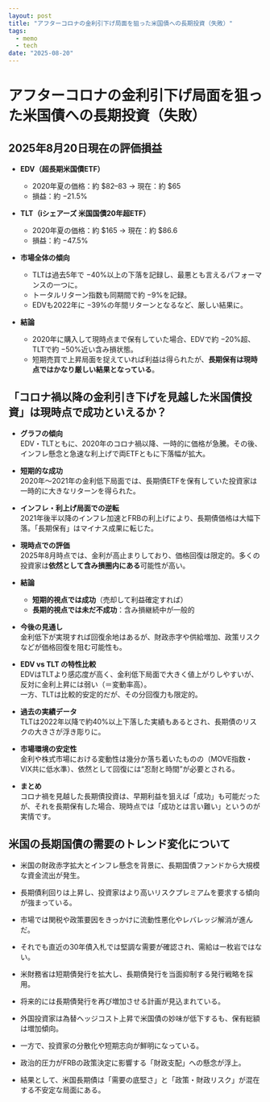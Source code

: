 ```yaml
---
layout: post
title: "アフターコロナの金利引下げ局面を狙った米国債への長期投資（失敗）"
tags:
  - memo
  - tech
date: "2025-08-20"
---
```



# アフターコロナの金利引下げ局面を狙った米国債への長期投資（失敗）


## 2025年8月20日現在の評価損益

- **EDV（超長期米国債ETF）**
  - 2020年夏の価格：約 $82–83 → 現在：約 $65  
  - 損益：約 −21.5%  
- **TLT（iシェアーズ 米国国債20年超ETF）**
  - 2020年夏の価格：約 $165 → 現在：約 $86.6  
  - 損益：約 −47.5%  

- **市場全体の傾向**
  - TLTは過去5年で −40%以上の下落を記録し、最悪とも言えるパフォーマンスの一つに。  
  - トータルリターン指数も同期間で約 −9%を記録。  
  - EDVも2022年に −39%の年間リターンとなるなど、厳しい結果に。

- **結論**
  - 2020年に購入して現時点まで保有していた場合、EDVで約 −20%超、TLTで約 −50%近い含み損状態。
  - 短期売買で上昇局面を捉えていれば利益は得られたが、**長期保有は現時点ではかなり厳しい結果となっている**。


## 「コロナ禍以降の金利引き下げを見越した米国債投資」は現時点で成功といえるか？


- **グラフの傾向**  
   EDV・TLTともに、2020年のコロナ禍以降、一時的に価格が急騰。その後、インフレ懸念と急速な利上げで両ETFともに下落幅が拡大。

- **短期的な成功**  
   2020年〜2021年の金利低下局面では、長期債ETFを保有していた投資家は一時的に大きなリターンを得られた。

- **インフレ・利上げ局面での逆転**  
   2021年後半以降のインフレ加速とFRBの利上げにより、長期債価格は大幅下落。「長期保有」はマイナス成果に転じた。

- **現時点での評価**  
   2025年8月時点では、金利が高止まりしており、価格回復は限定的。多くの投資家は**依然として含み損圏内にある**可能性が高い。

- **結論**  
   - **短期的視点では成功**（売却して利益確定すれば）  
   - **長期的視点では未だ不成功**：含み損継続中が一般的

- **今後の見通し**  
   金利低下が実現すれば回復余地はあるが、財政赤字や供給増加、政策リスクなどが価格回復を阻む可能性も。

- **EDV vs TLT の特性比較**  
   EDVはTLTより感応度が高く、金利低下局面で大きく値上がりしやすいが、反対に金利上昇には弱い（＝変動率高）。  
   一方、TLTは比較的安定的だが、その分回復力も限定的。  

- **過去の実績データ**  
   TLTは2022年以降で約40%以上下落した実績もあるとされ、長期債のリスクの大きさが浮き彫りに。  

- **市場環境の安定性**  
   金利や株式市場における変動性は幾分か落ち着いたものの（MOVE指数・VIX共に低水準）、依然として回復には“忍耐と時間”が必要とされる。  

-  **まとめ**  
   コロナ禍を見越した長期債投資は、早期利益を狙えば「成功」も可能だったが、それを長期保有した場合、現時点では「成功とは言い難い」というのが実情です。

## 米国の長期国債の需要のトレンド変化について
- 米国の財政赤字拡大とインフレ懸念を背景に、長期国債ファンドから大規模な資金流出が発生。  

- 長期債利回りは上昇し、投資家はより高いリスクプレミアムを要求する傾向が強まっている。  
- 市場では関税や政策要因をきっかけに流動性悪化やレバレッジ解消が進んだ。  
- それでも直近の30年債入札では堅調な需要が確認され、需給は一枚岩ではない。  
- 米財務省は短期債発行を拡大し、長期債発行を当面抑制する発行戦略を採用。  
- 将来的には長期債発行を再び増加させる計画が見込まれている。  
- 外国投資家は為替ヘッジコスト上昇で米国債の妙味が低下するも、保有総額は増加傾向。  
- 一方で、投資家の分散化や短期志向が鮮明になっている。  
- 政治的圧力がFRBの政策決定に影響する「財政支配」への懸念が浮上。  
- 結果として、米国長期債は「需要の底堅さ」と「政策・財政リスク」が混在する不安定な局面にある。  
